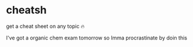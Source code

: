 # cheatsh
get a cheat sheet on any topic 🔥

I've got a organic chem exam tomorrow so Imma procrastinate by doin this
